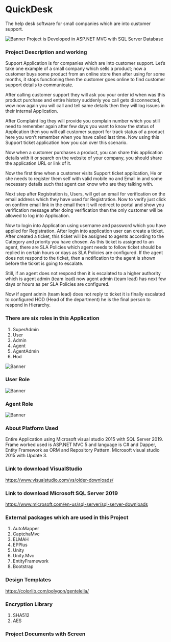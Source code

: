 # QuickDesk
The help desk software for small companies which are into customer support. 

<img src="https://github.com/saineshwar/QuickDesk/blob/master/snap/logo.png?raw=true" alt="Banner" title="Banner" style="max-width:100%;">
Project is Developed in ASP.NET MVC with SQL Server Database

### Project Description and working

Support Application is for companies which are into customer support. 
Let’s take one example of a small company which sells a product; now a customer buys some product from an online store then after using for some months, it stops functioning then the customer goes online to find customer support details to communicate.

After calling customer support they will ask you your order id when was this product purchase and entire history suddenly you call gets disconnected, wow now again you will call and tell same details then they will log issues in their internal Application.

After Complaint log they will provide you complain number which you still need to remember again after few days you want to know the status of Application then you will call customer support for track status of a product here you won’t remember when you have called last time.
Now using this Support ticket application how you can over this scenario. 

Now when a customer purchases a product, you can share this application details with it or search on the website of your company, you should share the application URL or link of it. 

Now the first time when a customer visits Support ticket application, He or she needs to register them self with valid mobile no and Email in and some necessary details such that agent can know who are they talking with. 

Next step after Registration is, Users, will get an email for verification on the email address which they have used for Registration.
Now to verify just click on confirm email link in the email then it will redirect to portal and show you verification message after doing verification then the only customer will be allowed to log into Application.

Now to login into Application using username and password which you have applied for Registration. After login into application user can create a ticket. After created a ticket, this ticket will be assigned to agents according to the Category and priority you have chosen. As this ticket is assigned to an agent, there are SLA Policies which agent needs to follow ticket should be replied in certain hours or days as SLA Policies are configured. If the agent does not respond to the ticket, then a notification to the agent is shown before the ticket is going to escalate.

Still, if an agent does not respond then it is escalated to a higher authority which is agent admin (team lead) now agent admin (team lead) has next few days or hours as per SLA Policies are configured.

Now if agent admin (team lead) does not reply to ticket it is finally escalated to configured HOD (Head of the department) he is the final person to respond in Hierarchy.

### There are six roles in this Application
1.	SuperAdmin
2.	User
3.	Admin
4.	Agent
5.	AgentAdmin
6.	Hod

<img src="https://github.com/saineshwar/QuickDesk/blob/master/snap/2020-08-19_18-53-17.png?raw=true" alt="Banner" title="Banner" style="max-width:100%;">

### User Role

<img src="https://github.com/saineshwar/QuickDesk/blob/master/snap/2020-08-19_19-18-33.png?raw=true" alt="Banner" title="Banner" style="max-width:100%;">

### Agent Role

<img src="https://github.com/saineshwar/QuickDesk/blob/master/snap/2020-08-19_19-49-09.png?raw=true" alt="Banner" title="Banner" style="max-width:100%;">

### About Platform Used
Entire Application using Microsoft visual studio 2015 with SQL Server 2019. Frame worked used is ASP.NET MVC 5 and language is C# and Dapper, Entity Framework as ORM and Repository Pattern. Microsoft visual studio 2015 with Update 3.

### Link to download VisualStudio
https://www.visualstudio.com/vs/older-downloads/

### Link to download Microsoft SQL Server 2019
https://www.microsoft.com/en-us/sql-server/sql-server-downloads

### External packages which are used in this Project 
1.	AutoMapper
2.	CaptchaMvc
3.	ELMAH
4.	EPPlus
5.	Unity
6.	Unity.Mvc
7.	EntityFramework
8.	Bootstrap

### Design Templates
https://colorlib.com/polygon/gentelella/

### Encryption Library
1.	SHA512
2.	AES

### Project Documents with Screen













